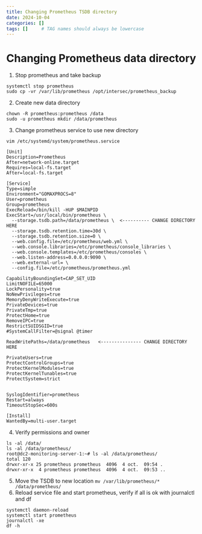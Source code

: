 ```yaml
---
title: Changing Prometheus TSDB directory
date: 2024-10-04
categories: []
tags: []     # TAG names should always be lowercase
---
```



# Changing Prometheus data directory

1. Stop prometheus and take backup
```
systemctl stop prometheus
sudo cp -vr /var/lib/prometheus /opt/intersec/prometheus_backup
```
2. Create new data directory

```
chown -R prometheus:prometheus /data
sudo -u prometheus mkdir /data/prometheus
```

3. Change prometheus service to use new directory

```
vim /etc/systemd/system/prometheus.service

[Unit]
Description=Prometheus
After=network-online.target
Requires=local-fs.target
After=local-fs.target

[Service]
Type=simple
Environment="GOMAXPROCS=8"
User=prometheus
Group=prometheus
ExecReload=/bin/kill -HUP $MAINPID
ExecStart=/usr/local/bin/prometheus \
  --storage.tsdb.path=/data/prometheus \  <---------- CHANGE DIRECTORY HERE
  --storage.tsdb.retention.time=30d \
  --storage.tsdb.retention.size=0 \
  --web.config.file=/etc/prometheus/web.yml \
  --web.console.libraries=/etc/prometheus/console_libraries \
  --web.console.templates=/etc/prometheus/consoles \
  --web.listen-address=0.0.0.0:9090 \
  --web.external-url= \
  --config.file=/etc/prometheus/prometheus.yml

CapabilityBoundingSet=CAP_SET_UID
LimitNOFILE=65000
LockPersonality=true
NoNewPrivileges=true
MemoryDenyWriteExecute=true
PrivateDevices=true
PrivateTmp=true
ProtectHome=true
RemoveIPC=true
RestrictSUIDSGID=true
#SystemCallFilter=@signal @timer

ReadWritePaths=/data/prometheus   <--------------- CHANGE DIRECTORY HERE

PrivateUsers=true
ProtectControlGroups=true
ProtectKernelModules=true
ProtectKernelTunables=true
ProtectSystem=strict


SyslogIdentifier=prometheus
Restart=always
TimeoutStopSec=600s

[Install]
WantedBy=multi-user.target

```


4. Verify permissions and owner


```
ls -al /data/
ls -al /data/prometheus/
root@dc2-monitoring-server-1:~# ls -al /data/prometheus/
total 120
drwxr-xr-x 25 prometheus prometheus  4096  4 oct.  09:54 .
drwxr-xr-x  4 prometheus prometheus  4096  4 oct.  09:53 ..
```
5. Move the TSDB to new location
`mv /var/lib/prometheus/* /data/prometheus/`
6. Reload service file and start prometheus, verify if all is ok with journalctl and df
```
systemctl daemon-reload
systemctl start prometheus
journalctl -xe
df -h
```


